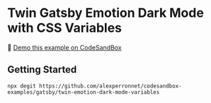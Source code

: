 # Twin Gatsby Emotion Dark Mode with CSS Variables

👀 [Demo this example on CodeSandBox](https://codesandbox.io/embed/github/alexperronnet/codesandbox-examples/tree/master/gatsby/twin-emotion-dark-mode-variables)

## Getting Started

```shell
npx degit https://github.com/alexperronnet/codesandbox-examples/gatsby/twin-emotion-dark-mode-variables
```
